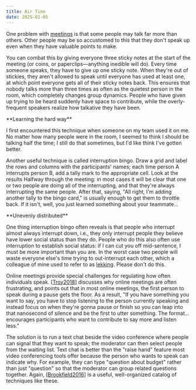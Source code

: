 ```yaml
---
title: Air Time
date: 2025-01-05
---
```


One problem with [meetings][meetings] is that
some people may talk far more than others.
Other people may be so accustomed to this
that they don't speak up even when they have valuable points to make.

You can combat this
by giving everyone three sticky notes at the start of the meeting
(or coins, or paperclips—anything inedible will do).
Every time someone speaks,
they have to give up one sticky note.
When they're out of stickies,
they aren't allowed to speak until everyone has used at least one,
at which point everyone gets all of their sticky notes back.
This ensures that nobody talks more than three times as often as
the quietest person in the room,
which completely changes group dynamics.
People who have given up trying to be heard suddenly have space to contribute,
while the overly-frequent speakers realize how talkative they have been.

<div class="callout" markdown="1">
**Learning the hard way**

I first encountered this technique when someone on my team used it on me.
No matter how many people were in the room,
I seemed to think I should be talking half the time;
I still do that sometimes,
but I'd like think I've gotten better.
</div>

Another useful technique is called interruption bingo.
Draw a grid and label the rows and columns with the participants' names;
each time person A interrupts person B,
add a tally mark to the appropriate cell.
Look at the results Halfway through the meeting:
in most cases it will be clear that one or two people are doing all of the interrupting,
and that they're always interrupting the same people.
After that,
saying, "All right, I'm adding another tally to the bingo card,"
is usually enough to get them to throttle back.
If it isn't,
well,
you just learned something about your teammate…

<div class="callout" markdown="1">
**Unevenly distributed**

One thing interruption bingo often reveals is that
people who interrupt
almost always interrupt down,
i.e.,
they only interrupt people they believe have lower social status than they do.
People who do this also often use interruption to establish social status:
if I can cut you off mid-sentence,
I must be more important than you are.
In the worst case two people will waste everyone else's time trying to out-interrupt each other,
which a colleague of mine used to refer to as [lekking][lekking].
Please don't do this.
</div>

Online meetings provide special challenges for regulating how often individuals speak.
[[Troy2018][Troy2018]] discusses why online meetings
are often frustrating,
and points out that in most online meetings,
the first person to speak during a pause gets the floor.
As a result,
"If you have something you want to say,
you have to stop listening to the person currently speaking
and instead focus on when they're gonna pause or finish
so you can leap into that nanosecond of silence
and be the first to utter something.
The format…encourages participants who want to contribute to say more and listen less."

The solution is to run a text chat beside the video conference
where people can signal that they want to speak;
the moderator can then select people from the waiting list.
Text chat is better than the "raise hand" feature most video conferencing tools offer
because the person who wants to speak can indicate why.
For example,
they can type "question about budget"
rather than just "question"
so that the moderator can group related questions together.
Again, [[Brookfield2016][Brookfield2016]] is a useful, well-organized catalog of techniques like these.

[lekking]: https://en.wikipedia.org/wiki/Lek_mating
[meetings]: @root/2025/01/04/meetings/
[Brookfield2016]: https://isbnsearch.org/isbn/9781119049715
[Troy2018]: https://chelseatroy.com/2018/03/29/why-do-remote-meetings-suck-so-much/
